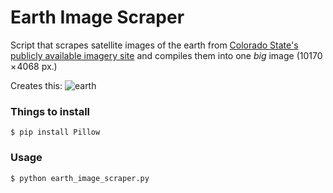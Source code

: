 # Earth Image Scraper 

Script that scrapes satellite images of the earth from [Colorado State's publicly available imagery site](http://rammb-slider.cira.colostate.edu) and compiles them into one *big* image (10170 × 4068 px.)

Creates this:
![earth](https://github.com/CBR0MS/cool-random-scripts/blob/master/earthImageScraper/docs/earth.jpg)

### Things to install

```shell
$ pip install Pillow
```

### Usage

```shell
$ python earth_image_scraper.py 
```